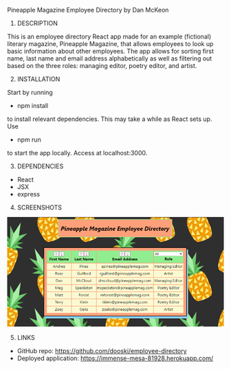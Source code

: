 Pineapple Magazine Employee Directory
by Dan McKeon

1. DESCRIPTION

This is an employee directory React app made for an example (fictional) literary magazine, Pineapple Magazine, that allows employees to look up basic information about other employees. The app allows for sorting first name, last name and email address alphabetically as well as filtering out based on the three roles: managing editor, poetry editor, and artist.

2. INSTALLATION

Start by running

- npm install

to install relevant dependencies. This may take a while as React sets up. Use

- npm run

to start the app locally. Access at localhost:3000.

3. DEPENDENCIES

- React
- JSX
- express


4. SCREENSHOTS

![Pineapple Magazine Employee Directory](./screenshot.PNG)  

5. LINKS
- GitHub repo: https://github.com/dooski/employee-directory
- Deployed application: https://immense-mesa-81928.herokuapp.com/